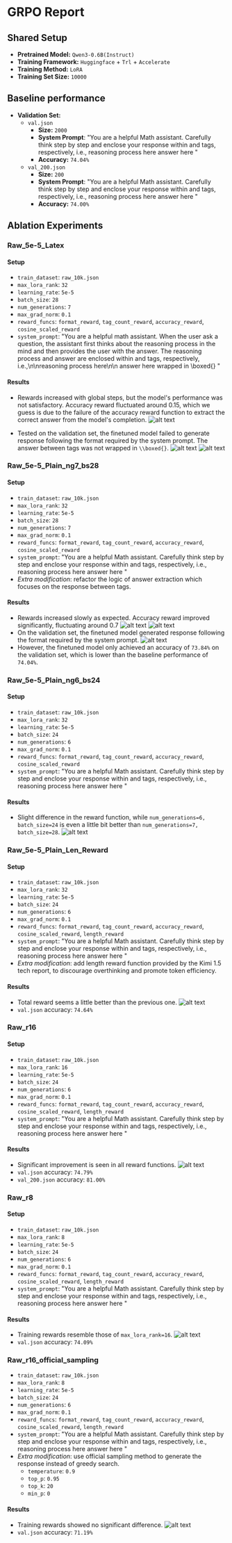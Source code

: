 # GRPO Report

## Shared Setup
- **Pretrained Model:** `Qwen3-0.6B(Instruct)`
- **Training Framework:** `Huggingface` + `Trl` + `Accelerate`
- **Training Method:** `LoRA`
- **Training Set Size:** `10000`

## Baseline performance
- **Validation Set:** 
    - `val.json`
        - **Size:** `2000`
        - **System Prompt**: "You are a helpful Math assistant. Carefully think step by step and enclose your response within <think> </think> and <answer> </answer> tags, respectively, i.e., <think> reasoning process here </think><answer> answer here </answer>"
        - **Accuracy:** `74.04%`
    - `val_200.json`
        - **Size:** `200`
        - **System Prompt**: "You are a helpful Math assistant. Carefully think step by step and enclose your response within <think> </think> and <answer> </answer> tags, respectively, i.e., <think> reasoning process here </think><answer> answer here </answer>"
        - **Accuracy:** `74.00%`


## Ablation Experiments

### Raw_5e-5_Latex

#### Setup
- `train_dataset`: `raw_10k.json`
- `max_lora_rank`: `32`
- `learning_rate`: `5e-5`
- `batch_size`: `28`
- `num_generations`: `7`
- `max_grad_norm`: `0.1`
- `reward_funcs`: `format_reward`, `tag_count_reward`, `accuracy_reward`, `cosine_scaled_reward`
- `system_prompt`: "You are a helpful math assistant. When the user ask a question, the assistant first thinks about the reasoning process in the mind and then provides the user with the answer. The reasoning process and answer are enclosed within <think> </think> and <answer> </answer> tags, respectively, i.e.,\n<think>\nreasoning process here\n</think>\n<answer> answer here wrapped in \\boxed{} </answer>"

#### Results
- Rewards increased with global steps, but the model's performance was not satisfactory. Accuracy reward fluctuated around 0.15, which we guess is due to the failure of the accuracy reward function to extract the correct answer from the model's completion.
    ![alt text](image.png)

- Tested on the validation set, the finetuned model failed to generate response following the format required by the system prompt. The answer between <answer> </answer> tags was not wrapped in `\\boxed{}`.
    ![alt text](image-1.png)
    ![alt text](image-2.png)

### Raw_5e-5_Plain_ng7_bs28

#### Setup
- `train_dataset`: `raw_10k.json`
- `max_lora_rank`: `32`
- `learning_rate`: `5e-5`
- `batch_size`: `28`
- `num_generations`: `7`
- `max_grad_norm`: `0.1`
- `reward_funcs`: `format_reward`, `tag_count_reward`, `accuracy_reward`, `cosine_scaled_reward`
- `system_prompt`: "You are a helpful Math assistant. Carefully think step by step and enclose your response within <think> </think> and <answer> </answer> tags, respectively, i.e., <think> reasoning process here </think><answer> answer here </answer>"
- *Extra modification*: refactor the logic of answer extraction which focuses on the response between <answer> </answer> tags.

#### Results
- Rewards increased slowly as expected. Accuracy reward improved significantly, fluctuating around 0.7
    ![alt text](image-4.png)
    ![alt text](image-5.png)
- On the validation set, the finetuned model generated response following the format required by the system prompt.
    ![alt text](image-3.png)
- However, the finetuned model only achieved an accuracy of `73.84%` on the validation set, which is lower than the baseline performance of `74.04%`.

### Raw_5e-5_Plain_ng6_bs24

#### Setup
- `train_dataset`: `raw_10k.json`
- `max_lora_rank`: `32`
- `learning_rate`: `5e-5`
- `batch_size`: `24`
- `num_generations`: `6`
- `max_grad_norm`: `0.1`
- `reward_funcs`: `format_reward`, `tag_count_reward`, `accuracy_reward`, `cosine_scaled_reward`
- `system_prompt`: "You are a helpful Math assistant. Carefully think step by step and enclose your response within <think> </think> and <answer> </answer> tags, respectively, i.e., <think> reasoning process here </think><answer> answer here </answer>"

#### Results
- Slight difference in the reward function, while `num_generations=6, batch_size=24` is even a little bit better than `num_generations=7, batch_size=28`.
    ![alt text](image-6.png)

### Raw_5e-5_Plain_Len_Reward
#### Setup
- `train_dataset`: `raw_10k.json`
- `max_lora_rank`: `32`
- `learning_rate`: `5e-5`
- `batch_size`: `24`
- `num_generations`: `6`
- `max_grad_norm`: `0.1`
- `reward_funcs`: `format_reward`, `tag_count_reward`, `accuracy_reward`, `cosine_scaled_reward`, `length_reward`
- `system_prompt`: "You are a helpful Math assistant. Carefully think step by step and enclose your response within <think> </think> and <answer> </answer> tags, respectively, i.e., <think> reasoning process here </think><answer> answer here </answer>"
- *Extra modification*: add length reward function provided by the Kimi 1.5 tech report, to discourage overthinking and promote token efficiency.

#### Results
- Total reward seems a little better than the previous one.
    ![alt text](image-7.png)
- `val.json` accuracy: `74.64%`

### Raw_r16
#### Setup
- `train_dataset`: `raw_10k.json`
- `max_lora_rank`: `16`
- `learning_rate`: `5e-5`
- `batch_size`: `24`
- `num_generations`: `6`
- `max_grad_norm`: `0.1`
- `reward_funcs`: `format_reward`, `tag_count_reward`, `accuracy_reward`, `cosine_scaled_reward`, `length_reward`
- `system_prompt`: "You are a helpful Math assistant. Carefully think step by step and enclose your response within <think> </think> and <answer> </answer> tags, respectively, i.e., <think> reasoning process here </think><answer> answer here </answer>"

#### Results
- Significant improvement is seen in all reward functions.
    ![alt text](image-8.png)
- `val.json` accuracy: `74.79%`
- `val_200.json` accuracy: `81.00%`

### Raw_r8
#### Setup
- `train_dataset`: `raw_10k.json`
- `max_lora_rank`: `8`
- `learning_rate`: `5e-5`
- `batch_size`: `24`
- `num_generations`: `6`
- `max_grad_norm`: `0.1`
- `reward_funcs`: `format_reward`, `tag_count_reward`, `accuracy_reward`, `cosine_scaled_reward`, `length_reward`
- `system_prompt`: "You are a helpful Math assistant. Carefully think step by step and enclose your response within <think> </think> and <answer> </answer> tags, respectively, i.e., <think> reasoning process here </think><answer> answer here </answer>"

#### Results
- Training rewards resemble those of `max_lora_rank=16`.
    ![alt text](image-9.png)
- `val.json` accuracy: `74.09%`

### Raw_r16_official_sampling
- `train_dataset`: `raw_10k.json`
- `max_lora_rank`: `8`
- `learning_rate`: `5e-5`
- `batch_size`: `24`
- `num_generations`: `6`
- `max_grad_norm`: `0.1`
- `reward_funcs`: `format_reward`, `tag_count_reward`, `accuracy_reward`, `cosine_scaled_reward`, `length_reward`
- `system_prompt`: "You are a helpful Math assistant. Carefully think step by step and enclose your response within <think> </think> and <answer> </answer> tags, respectively, i.e., <think> reasoning process here </think><answer> answer here </answer>"
- *Extra modification*: use official sampling method to generate the response instead of greedy search.
    - `temperature`: `0.9`
    - `top_p`: `0.95`
    - `top_k`: `20`
    - `min_p`: `0`

#### Results
- Training rewards showed no significant difference.
    ![alt text](image-10.png)
- `val.json` accuracy: `71.19%`